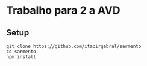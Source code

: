 # Trabalho para 2 a AVD
## Setup
```
git clone https://github.com/itacirgabral/sarmento
cd sarmento
npm install
```